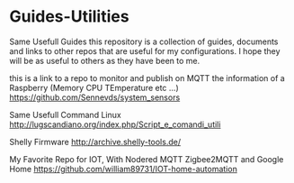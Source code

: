 # Guides-Utilities
Same Usefull Guides
this repository is a collection of guides, documents and links to other repos that are useful for my configurations.
I hope they will be as useful to others as they have been to me.

this is a link to a repo to monitor and publish on MQTT the information of a Raspberry 
 (Memory CPU TEmperature etc ...)
https://github.com/Sennevds/system_sensors

Same Usefull Command Linux
http://lugscandiano.org/index.php/Script_e_comandi_utili

Shelly Firmware
http://archive.shelly-tools.de/

My Favorite Repo for IOT, With Nodered MQTT Zigbee2MQTT and Google Home
https://github.com/william89731/IOT-home-automation

